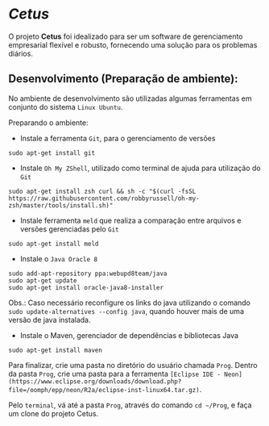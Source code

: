 # _Cetus_ 

O projeto __Cetus__ foi idealizado para ser um software de gerenciamento empresarial flexível e robusto, fornecendo uma solução para os problemas diários.

## Desenvolvimento (Preparação de ambiente):

No ambiente de desenvolvimento são utilizadas algumas ferramentas em conjunto do sistema `Linux Ubuntu`. 

Preparando o ambiente:

* Instale a ferramenta `Git`, para o gerenciamento de versões
```shell
sudo apt-get install git
```

* Instale `Oh My ZShell`, utilizado como terminal de ajuda para utilização do `Git`
```shell
sudo apt-get install zsh curl && sh -c "$(curl -fsSL https://raw.githubusercontent.com/robbyrussell/oh-my-zsh/master/tools/install.sh)"
```

* Instale ferramenta `meld` que realiza a comparação entre arquivos e versões gerenciadas pelo `Git`
```shell
sudo apt-get install meld
```

* Instale o `Java Oracle 8`
```shell
sudo add-apt-repository ppa:webupd8team/java
sudo apt-get update
sudo apt-get install oracle-java8-installer
```

Obs.: Caso necessário reconfigure os links do java utilizando o comando `sudo update-alternatives --config java`, quando houver mais de uma versão de java instalada.

* Instale o Maven, gerenciador de dependências e bibliotecas Java
```shell
sudo apt-get install maven
```

Para finalizar, crie uma pasta no diretório do usuário chamada `Prog`. Dentro da pasta `Prog`, crie uma pasta para a ferramenta `[Eclipse IDE - Neon](https://www.eclipse.org/downloads/download.php?file=/oomph/epp/neon/R2a/eclipse-inst-linux64.tar.gz)`.

Pelo `terminal`, vá até a pasta `Prog`, através do comando `cd ~/Prog`, e faça um clone do projeto Cetus.

